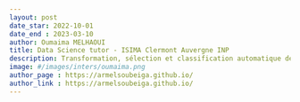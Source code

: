 ```yaml
---
layout: post
date_star: 2022-10-01 
date_end : 2023-03-10
author: Oumaima MELHAOUI
title: Data Science tutor - ISIMA Clermont Auvergne INP
description: Transformation, sélection et classification automatique de séries chronologiques
image: #/images/inters/oumaima.png
author_page : https://armelsoubeiga.github.io/
author_link : https://armelsoubeiga.github.io/
---
```

